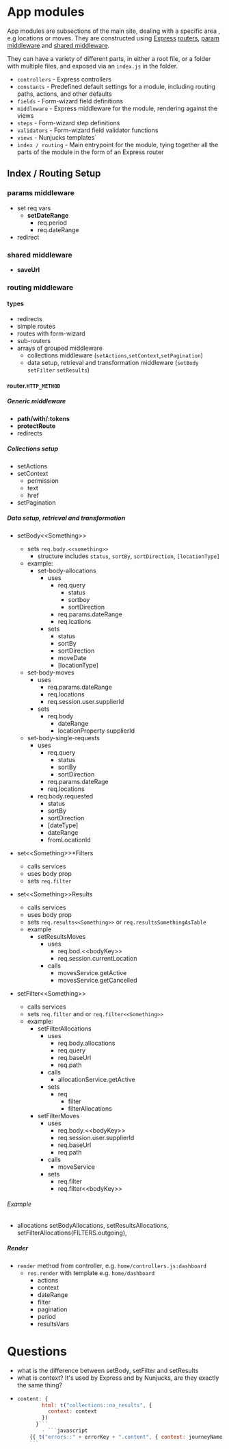 # App modules

App modules are subsections of the main site, dealing with a specific area , e.g locations or moves. They are constructed using [Express](https://expressjs.com) [routers](https://expressjs.com/en/api.html#router), [param middleware](https://expressjs.com/en/api.html#router.param) and [shared middleware](https://expressjs.com/en/api.html#router.use).

They can have a variety of different parts, in either a root file, or a folder with multiple files, and exposed via an `index.js` in the folder.

- `controllers` - Express controllers
- `constants` - Predefined default settings for a module, including routing paths, actions, and other defaults
- `fields` - Form-wizard field definitions
- `middleware` - Express middleware for the module, rendering against the views
- `steps` - Form-wizard step definitions
- `validators` - Form-wizard field validator functions
- `views` - Nunjucks templates`
- `index / routing` - Main entrypoint for the module, tying together all the parts of the module in the form of an Express router

## Index / Routing Setup

### params middleware

- set req vars
  - **setDateRange**
    - req.period
    - req.dateRange
- redirect

### shared middleware

- **saveUrl**

### routing middleware

#### types

- redirects
- simple routes
- routes with form-wizard
- sub-routers
- arrays of grouped middleware
  - collections middleware (`setActions`,`setContext`,`setPagination`)
  - data setup, retrieval and transformation middleware (`setBody` `setFilter` `setResults`)

#### router.`HTTP_METHOD`

##### Generic middleware

- **path/with/:tokens**
- **protectRoute**
- redirects

##### Collections setup

- setActions
- setContext
  - permission
  - text
  - href
- setPagination

##### Data setup, retrieval and transformation

- setBody\<<Something\>>
  - sets `req.body.<<something>>`
    - structure includes `status`, `sortBy`, `sortDirection`, `[locationType]`
  - example:
    - set-body-allocations
      - uses
        - req.query
          - status
          - sortboy
          - sortDirection
        - req.params.dateRange
        - req.lcations
      - sets
        - status
        - sortBy
        - sortDirection
        - moveDate
        - \[locationType\]
  - set-body-moves
    - uses
      - req.params.dateRange
      - req.locations
      - req.session.user.supplierId
    - sets
      - req.body
        - dateRange
        - locationProperty
        supplierId
  - set-body-single-requests
    - uses
      - req.query
        - status
        - sortBy
        - sortDirection
      - req.params.dateRage
      - req.locations
    - req.body.requested
      - status
      - sortBy
      - sortDirection
      - \[dateType\]
      - dateRange
      - fromLocationId
      
      
      
        
- set\<<Something\>>\*Filters
  - calls services
  - uses body prop
  - sets `req.filter`
- set\<<Something\>>Results
  - calls services
  - uses body prop
  - sets `req.results<<Something>>` or `req.resultsSomethingAsTable`
  - example
    - setResultsMoves
      - uses
        - req.bod.\<<bodyKey\>>
        - req.session.currentLocation
      - calls
         - movesService.getActive
         - movesService.getCancelled
         
- setFilter\<<Something\>>
  - calls services
  - sets `req.filter` and or `req.filter<<Something>>`
  - example:
    - setFilterAllocations
      - uses
        - req.body.allocations
        - req.query
        - req.baseUrl
        - req.path
      - calls
        - allocationService.getActive
      - sets
        - req
          - filter
          - filterAllocations   
    - setFilterMoves
      - uses
        - req.body.\<<bodyKey\>>
        - req.session.user.supplierId
        - req.baseUrl
        - req.path
      - calls
        - moveService
      - sets
        - req.filter
        - req.filter\<<bodyKey\>>
          
###### Example

- allocations
  setBodyAllocations,
  setResultsAllocations,
  setFilterAllocations(FILTERS.outgoing),

##### Render

- `render` method from controller, e.g. `home/controllers.js:dashboard`
  - `res.render` with template e.g. `home/dashboard`
    - actions
    - context
    - dateRange
    - filter
    - pagination
    - period
    - resultsVars

# Questions

- what is the difference between setBody, setFilter and setResults
- what is context? It's used by Express and by Nunjucks, are they exactly the same thing?
- ````javascript
  content: {
          html: t("collections::no_results", {
            context: context
          })
        }```
          - ```javascript
      {{ t("errors::" + errorKey + ".content", { context: journeyName }) | safe }}
      ```
  ````
